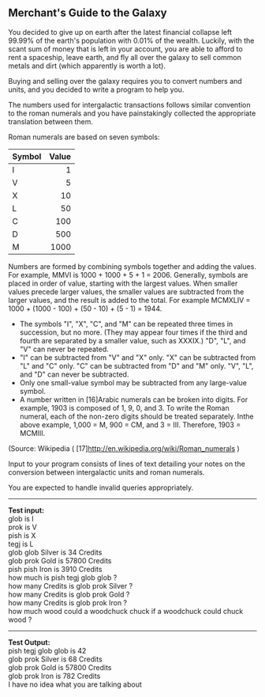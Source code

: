 ## Merchant's Guide to the Galaxy

You decided to give up on earth after the latest financial collapse left 99.99% of the earth's population with 0.01% of the wealth. Luckily, with the scant sum of money that is left in your account, you are able to afford to rent a spaceship, leave earth, and fly all over the galaxy to sell common metals and dirt \(which apparently is worth a lot\).

Buying and selling over the galaxy requires you to convert numbers and units, and you decided to write a program to help you.

The numbers used for intergalactic transactions follows similar convention to the roman numerals and you have painstakingly collected the appropriate translation between them.

Roman numerals are based on seven symbols:

| Symbol| Value|
|:------|-----:|
|I      |1     |
|V      |5     |
|X      |10    |
|L      |50    |
|C      |100   |
|D      |500   |
|M      |1000  |
 
Numbers are formed by combining symbols together and adding the values. For example, MMVI is 1000 \+ 1000 \+ 5 \+ 1 = 2006. Generally, symbols are placed in order of value, starting with the largest values. When smaller values precede larger values, the smaller values are subtracted from the larger values, and the result is added to the total. For example MCMXLIV = 1000 \+ \(1000 \- 100\) \+ \(50 \- 10\) \+ \(5 \- 1\) = 1944.

* The symbols "I", "X", "C", and "M" can be repeated three times in succession, but no more. \(They may appear four times if the third and fourth are separated by a smaller value, such as XXXIX.\) "D", "L", and "V" can never be repeated.
* "I" can be subtracted from "V" and "X" only. "X" can be subtracted from "L" and "C" only. "C" can be subtracted from "D" and "M" only. "V", "L", and "D" can never be subtracted.
* Only one small-value symbol may be subtracted from any large-value symbol.
* A number written in [16]Arabic numerals can be broken into digits. For example, 1903 is composed of 1, 9, 0, and 3. To write the Roman numeral, each of the non-zero digits should be treated separately. Inthe above example, 1,000 = M, 900 = CM, and 3 = III. Therefore, 1903 = MCMIII.

\(Source: Wikipedia \( \[17\]http://en.wikipedia.org/wiki/Roman_numerals \)

Input to your program consists of lines of text detailing your notes on the conversion between intergalactic units and roman numerals.

You are expected to handle invalid queries appropriately.

---

**Test input:**  
glob is I  
prok is V  
pish is X  
tegj is L  
glob glob Silver is 34 Credits  
glob prok Gold is 57800 Credits  
pish pish Iron is 3910 Credits  
how much is pish tegj glob glob ?  
how many Credits is glob prok Silver ?  
how many Credits is glob prok Gold ?  
how many Credits is glob prok Iron ?  
how much wood could a woodchuck chuck if a woodchuck could chuck wood ?  

---

**Test Output:**  
pish tegj glob glob is 42  
glob prok Silver is 68 Credits  
glob prok Gold is 57800 Credits  
glob prok Iron is 782 Credits  
I have no idea what you are talking about  
